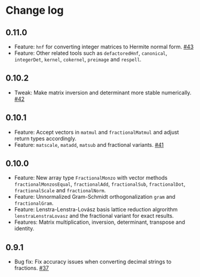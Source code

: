 # Change log

## 0.11.0
 * Feature: `hnf` for converting integer matrices to Hermite normal form. [#43](https://github.com/xenharmonic-devs/xen-dev-utils/issues/43)
 * Feature: Other related tools such as `defactoredHnf`, `canonical`, `integerDet`, `kernel`, `cokernel`, `preimage` and `respell`.
## 0.10.2
 * Tweak: Make matrix inversion and determinant more stable numerically. [#42](https://github.com/xenharmonic-devs/xen-dev-utils/issues/42)
## 0.10.1
 * Feature: Accept vectors in `matmul` and `fractionalMatmul` and adjust return types accordingly.
 * Feature: `matscale`, `matadd`, `matsub` and fractional variants. [#41](https://github.com/xenharmonic-devs/xen-dev-utils/issues/41)
## 0.10.0
 * Feature: New array type `FractionalMonzo` with vector methods `fractionalMonzosEqual`, `fractionalAdd`, `fractionalSub`, `fractionalDot`, `fractionalScale` and `fractionalNorm`.
 * Feature: Unnormalized Gram-Schmidt orthogonalization `gram` and `fractionalGram`.
 * Feature: Lenstra-Lenstra-Lovász basis lattice reduction algrorithm `lenstraLenstraLovasz` and the fractional variant for exact results.
 * Features: Matrix multiplication, inversion, determinant, transpose and identity.
## 0.9.1
 * Bug fix: Fix accuracy issues when converting decimal strings to fractions. [#37](https://github.com/xenharmonic-devs/xen-dev-utils/issues/37)
